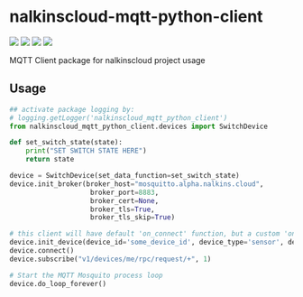 # nalkinscloud-mqtt-python-client
[![](https://github.com/arielevs/nalkinscloud-mqtt-python-client/workflows/Python%20package/badge.svg)](https://pypi.org/project/nalkinscloud-mqtt-python-client/)
[![](https://img.shields.io/pypi/v/nalkinscloud-mqtt-python-client.svg)](https://pypi.org/project/nalkinscloud-mqtt-python-client/)
[![](https://img.shields.io/pypi/l/nalkinscloud-mqtt-python-client.svg?colorB=blue)](https://pypi.org/project/nalkinscloud-mqtt-python-client/)
[![](https://img.shields.io/pypi/pyversions/nalkinscloud-mqtt-python-client.svg)](https://pypi.org/project/nalkinscloud-mqtt-python-client/)

MQTT Client package for nalkinscloud project usage

## Usage
```python
## activate package logging by:
# logging.getLogger('nalkinscloud_mqtt_python_client')
from nalkinscloud_mqtt_python_client.devices import SwitchDevice

def set_switch_state(state):
    print("SET SWITCH STATE HERE")
    return state

device = SwitchDevice(set_data_function=set_switch_state)
device.init_broker(broker_host="mosquitto.alpha.nalkins.cloud",
                    broker_port=8883,
                    broker_cert=None,
                    broker_tls=True,
                    broker_tls_skip=True)

# this client will have default 'on_connect' function, but a custom 'on_message' function
device.init_device(device_id='some_device_id', device_type='sensor', device_password='none', qos=0)
device.connect()
device.subscribe("v1/devices/me/rpc/request/+", 1)

# Start the MQTT Mosquito process loop
device.do_loop_forever()
```
